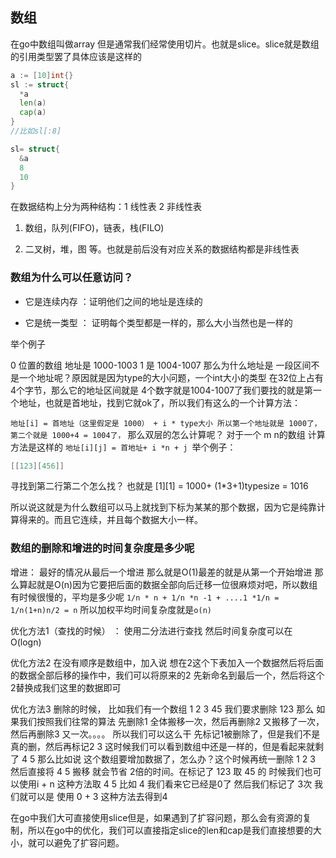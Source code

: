 ## 数组

在go中数组叫做array 但是通常我们经常使用切片。也就是slice。slice就是数组的引用类型罢了具体应该是这样的

```go
a := [10]int{}
sl := struct{
  *a
  len(a)
  cap(a)
}
//比如sl[:8]

sl= struct{
  &a
  8
  10
}
```

在数据结构上分为两种结构：1 线性表 2 非线性表

1. 数组，队列(FIFO)，链表，栈(FILO)

2. 二叉树，堆，图 等。也就是前后没有对应关系的数据结构都是非线性表

### 数组为什么可以任意访问？

- 它是连续内存 ：证明他们之间的地址是连续的

- 它是统一类型 ： 证明每个类型都是一样的，那么大小当然也是一样的

举个例子

0 位置的数组 地址是 1000-1003 1 是 1004-1007 那么为什么地址是 一段区间不是一个地址呢？原因就是因为type的大小问题，一个int大小的类型
在32位上占有4个字节，那么它的地址区间就是 4个数字就是1004-1007了我们要找的就是第一个地址，也就是首地址，找到它就ok了，所以我们有这么的一个计算方法：

 `地址[i] = 首地址（这里假定是 1000） + i * type大小 所以第一个地址就是 1000了，第二个就是 1000+4 = 1004了，` 那么双层的怎么计算呢？
 对于一个 m n的数组 计算方法是这样的 `地址[i][j] = 首地址+ i *n + j `举个例子：

 ```go
[[123][456]]
 ```
 寻找到第二行第二个怎么找？ 也就是 [1][1] = 1000+ (1*3+1)typesize = 1016

 所以说这就是为什么数组可以马上就找到下标为某某的那个数据，因为它是纯靠计算得来的。而且它连续，并且每个数据大小一样。

 ### 数组的删除和增进的时间复杂度是多少呢

增进： 最好的情况从最后一个增进 那么就是O(1)最差的就是从第一个开始增进 那么算起就是O(n)因为它要把后面的数据全部向后迁移一位很麻烦对吧，所以数组有时候很慢的，平均是多少呢 `1/n * n + 1/n *n -1 + ....1 *1/n = 1/n(1+n)n/2 = n` 所以加权平均时间复杂度就是`o(n)`

优化方法1（查找的时候） ： 使用二分法进行查找 然后时间复杂度可以在 O(logn)

优化方法2 在没有顺序是数组中，加入说 想在2这个下表加入一个数据然后将后面的数据全部后移的操作中，我们可以将原来的2 先新命名到最后一个，然后将这个2替换成我们这里的数据即可

优化方法3 删除的时候， 比如我们有一个数组 1 2 3 45 我们要求删除 123 那么 如果我们按照我们往常的算法 先删除1 全体搬移一次，然后再删除2 又搬移了一次，然后再删除3 又一次。。。。 所以我们可以这么干 先标记1被删除了，但是我们不是真的删，然后再标记2 3 这时候我们可以看到数组中还是一样的，但是看起来就剩了 4 5 那么比如说 这个数组要增加数据了，怎么办？这个时候再统一删除 1 2 3 然后直接将 4 5 搬移 就会节省 2倍的时间。在标记了 123 取 45 的 时候我们也可以使用i + n 这种方法取 4 5  比如 4 我们看来它已经是0了 然后我们标记了 3次 我们就可以是 使用 0 + 3 这种方法去得到4

在go中我们大可直接使用slice但是，如果遇到了扩容问题，那么会有资源的复制，所以在go中的优化，我们可以直接指定slice的len和cap是我们直接想要的大小，就可以避免了扩容问题。 
